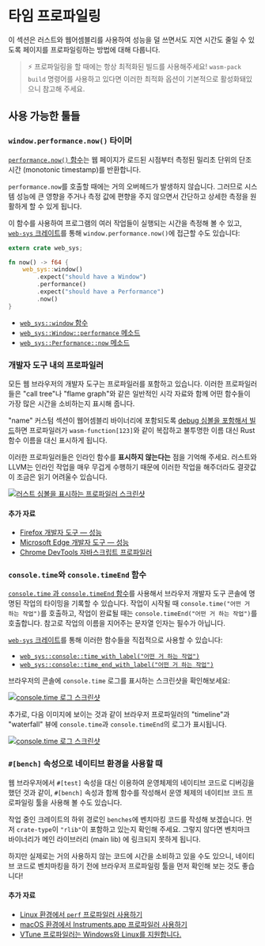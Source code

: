 # 타임 프로파일링

이 섹션은 러스트와 웹어셈블리를 사용하여 성능을 덜 쓰면서도 지연 시간도 줄일 수 있도록 페이지를 프로파일링하는 방법에 대해 다룹니다.

> ⚡ 프로파일링을 할 때에는 항상 최적화된 빌드를 사용해주세요! `wasm-pack build` 명령어를 사용하고 있다면 이러한 최적화 옵션이 기본적으로 활성화돼있으니 참고해  주세요.

## 사용 가능한 툴들

### `window.performance.now()` 타이머

[`performance.now()` 함수][perf-now]는 웹 페이지가 로드된 시점부터 측정된 밀리초 단위의 단조 시간 (monotonic timestamp)를 반환합니다.

`performance.now`를 호출할 때에는 거의 오버헤드가 발생하지 않습니다. 그러므로 시스템 성능에 큰 영향을 주거나 측정 값에 편향을 주지 않으면서 간단하고 상세한 측정을 원활하게 할 수 있게 됩니다.

이 함수를 사용하여 프로그램의 여러 작업들이 실행되는 시간을 측정해 볼 수 있고, [`web-sys` 크레이트][web-sys]를 통해 `window.performance.now()`에 접근할 수도 있습니다:

```rust
extern crate web_sys;

fn now() -> f64 {
    web_sys::window()
        .expect("should have a Window")
        .performance()
        .expect("should have a Performance")
        .now()
}
```

* [`web_sys::window` 함수](https://rustwasm.github.io/wasm-bindgen/api/web_sys/fn.window.html)
* [`web_sys::Window::performance` 메소드](https://rustwasm.github.io/wasm-bindgen/api/web_sys/struct.Window.html#method.performance)
* [`web_sys::Performance::now` 메소드](https://rustwasm.github.io/wasm-bindgen/api/web_sys/struct.Performance.html#method.now)

[perf-now]: https://developer.mozilla.org/en-US/docs/Web/API/Performance/now

### 개발자 도구 내의 프로파일러

모든 웹 브라우저의 개발자 도구는 프로파일러를 포함하고 있습니다. 이러한 프로파일러들은 "call tree"나 "flame graph"와 같은 일반적인 시각 자료와 함께 어떤 함수들이 가장 많은 시간을 소비하는지 표시해 줍니다.

"name" 커스텀 섹션이 웹어셈블리 바이너리에 포함되도록 [debug 심볼을 포함해서 빌드][symbols]하면 프로파일러가 `wasm-function[123]`와 같이 복잡하고 불투명한 이름 대신 Rust 함수 이름을 대신 표시하게 됩니다.

이러한 프로파일러들은 인라인 함수를 **표시하지 않는다는** 점을 기억해 주세요. 러스트와 LLVM는 인라인 작업을 매우 무겁게 수행하기 때문에 이러한 작업을 해주더라도 결괏값이 조금은 읽기 어려울수 있습니다.

[symbols]: ./debugging.html#building-with-debug-symbols

[![러스트 심볼을 표시하는 프로파일러 스크린샷](../images/game-of-life/profiler-with-rust-names.png)](../images/game-of-life/profiler-with-rust-names.png)

#### 추가 자료

* [Firefox 개발자 도구 — 성능](https://developer.mozilla.org/en-US/docs/Tools/Performance)
* [Microsoft Edge 개발자 도구 — 성능](https://docs.microsoft.com/en-us/microsoft-edge/devtools-guide/performance)
* [Chrome DevTools 자바스크립트 프로파일러](https://developers.google.com/web/tools/chrome-devtools/rendering-tools/js-execution)

### `console.time`와 `console.timeEnd` 함수

[`console.time` 과 `console.timeEnd` 함수][console-time]를 사용해서 브라우저 개발자 도구 콘솔에 명명된 작업의 타이밍을 기록할 수 있습니다. 작업이 시작될 때 `console.time("어떤 거 하는 작업")`를 호출하고, 작업이 완료될 때는 `console.timeEnd("어떤 거 하는 작업")`를 호출합니다. 참고로 작업의 이름을 지어주는 문자열 인자는 필수가 아닙니다.

[`web-sys` 크레이트][web-sys]를 통해 이러한 함수들을 직접적으로 사용할 수 있습니다:

* [`web_sys::console::time_with_label("어떤 거 하는 작업")`](https://rustwasm.github.io/wasm-bindgen/api/web_sys/console/fn.time_with_label.html)
* [`web_sys::console::time_end_with_label("어떤 거 하는 작업")`](https://rustwasm.github.io/wasm-bindgen/api/web_sys/console/fn.time_end_with_label.html)

브라우저의 콘솔에 `console.time` 로그를 표시하는 스크린샷을 확인해보세요:

[![console.time 로그 스크린샷](../images/game-of-life/console-time.png)](../images/game-of-life/console-time.png)

추가로, 다음 이미지에 보이는 것과 같이 브라우저 프로파일러의 "timeline"과 "waterfall" 뷰에 `console.time`과 `console.timeEnd`의 로그가 표시됩니다.

[![console.time 로그 스크린샷](../images/game-of-life/console-time-in-profiler.png)](../images/game-of-life/console-time-in-profiler.png)

[console-time]: https://developer.mozilla.org/en-US/docs/Web/API/Console/time

### `#[bench]` 속성으로 네이티브 환경을 사용할 때

웹 브라우저에서 `#[test]` 속성을 대신 이용하여 운영체제의 네이티브 코드로 디버깅을 했던 것과 같이, `#[bench]` 속성과 함께 함수를 작성해서 운영 체제의 네이티브 코드 프로파일링 툴을 사용해 볼 수도 있습니다.

작업 중인 크레이트의 하위 경로인 `benches`에 벤치마킹 코드를 작성해 보겠습니다. 먼저 `crate-type`이 `"rlib"`이 포함하고 있는지 확인해 주세요. 그렇지 않다면 벤치마크 바이너리가 메인 라이브러리 (main lib) 에 링크되지 못하게 됩니다.

하지만 실제로는 거의 사용하지 않는 코드에 시간을 소비하고 있을 수도 있으니, 네이티브 코드로 벤치마킹을 하기 전에 브라우저 프로파일링 툴을 먼저 확인해 보는 것도 좋습니다!

#### 추가 자료

* [Linux 환경에서 `perf` 프로파일러 사용하기](http://www.brendangregg.com/perf.html)
* [macOS 환경에서 Instruments.app 프로파일러 사용하기](https://help.apple.com/instruments/mac/current/)
* [VTune 프로파일러는 Windows와 Linux를 지원합니다.](https://software.intel.com/en-us/vtune)

[web-sys]: https://rustwasm.github.io/wasm-bindgen/web-sys/index.html
